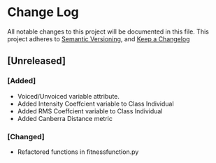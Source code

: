 # Change Log
All notable changes to this project will be documented in this file.
This project adheres to [Semantic Versioning](http://semver.org/), and [Keep a Changelog](http://keepachangelog.com/en/0.3.0/)

## [Unreleased]
### [Added]
- Voiced/Unvoiced variable attribute.
- Added Intensity Coeffcient variable to Class Individual
- Added RMS Coeffcient variable to Class Individual
- Added Canberra Distance metric

### [Changed]
- Refactored functions in fitnessfunction.py
